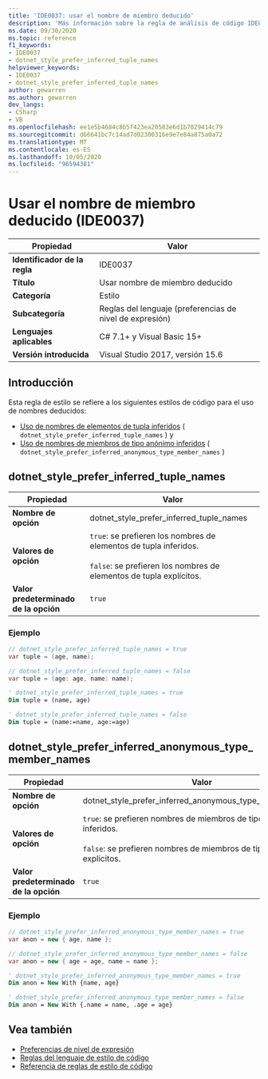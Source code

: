 ```yaml
---
title: 'IDE0037: usar el nombre de miembro deducido'
description: 'Más información sobre la regla de análisis de código IDE0037: usar el nombre de miembro deducido'
ms.date: 09/30/2020
ms.topic: reference
f1_keywords:
- IDE0037
- dotnet_style_prefer_inferred_tuple_names
helpviewer_keywords:
- IDE0037
- dotnet_style_prefer_inferred_tuple_names
author: gewarren
ms.author: gewarren
dev_langs:
- CSharp
- VB
ms.openlocfilehash: ee1e5b4684c8b5f423ea20583e6d1b7029414c79
ms.sourcegitcommit: d66641bc7c14ad7d02300316e9e7e84a875a0a72
ms.translationtype: MT
ms.contentlocale: es-ES
ms.lasthandoff: 10/05/2020
ms.locfileid: "96594381"
---
```

# <a name="use-inferred-member-name-ide0037"></a>Usar el nombre de miembro deducido (IDE0037)

|Propiedad|Valor|
|-|-|
| **Identificador de la regla** | IDE0037 |
| **Título** | Usar nombre de miembro deducido |
| **Categoría** | Estilo |
| **Subcategoría** | Reglas del lenguaje (preferencias de nivel de expresión) |
| **Lenguajes aplicables** | C# 7.1+ y Visual Basic 15+ |
| **Versión introducida** | Visual Studio 2017, versión 15.6 |

## <a name="overview"></a>Introducción

Esta regla de estilo se refiere a los siguientes estilos de código para el uso de nombres deducidos:

- [Uso de nombres de elementos de tupla inferidos](#dotnet_style_prefer_inferred_tuple_names) ( `dotnet_style_prefer_inferred_tuple_names` ) y
- [Uso de nombres de miembros de tipo anónimo inferidos](#dotnet_style_prefer_inferred_anonymous_type_member_names) ( `dotnet_style_prefer_inferred_anonymous_type_member_names` )

## <a name="dotnet_style_prefer_inferred_tuple_names"></a>dotnet_style_prefer_inferred_tuple_names

|Propiedad|Valor|
|-|-|
| **Nombre de opción** | dotnet_style_prefer_inferred_tuple_names
| **Valores de opción** | `true`: se prefieren los nombres de elementos de tupla inferidos.<br /><br />`false`: se prefieren los nombres de elementos de tupla explícitos. |
| **Valor predeterminado de la opción** | `true` |

### <a name="example"></a>Ejemplo

```csharp
// dotnet_style_prefer_inferred_tuple_names = true
var tuple = (age, name);

// dotnet_style_prefer_inferred_tuple_names = false
var tuple = (age: age, name: name);
```

```vb
' dotnet_style_prefer_inferred_tuple_names = true
Dim tuple = (name, age)

' dotnet_style_prefer_inferred_tuple_names = false
Dim tuple = (name:=name, age:=age)
```

## <a name="dotnet_style_prefer_inferred_anonymous_type_member_names"></a>dotnet_style_prefer_inferred_anonymous_type_member_names

|Propiedad|Valor|
|-|-|
| **Nombre de opción** | dotnet_style_prefer_inferred_anonymous_type_member_names
| **Valores de opción** | `true`: se prefieren nombres de miembros de tipo anónimo inferidos.<br /><br />`false`: se prefieren nombres de miembros de tipo anónimo explícitos. |
| **Valor predeterminado de la opción** | `true` |

### <a name="example"></a>Ejemplo

```csharp
// dotnet_style_prefer_inferred_anonymous_type_member_names = true
var anon = new { age, name };

// dotnet_style_prefer_inferred_anonymous_type_member_names = false
var anon = new { age = age, name = name };
```

```vb
' dotnet_style_prefer_inferred_anonymous_type_member_names = true
Dim anon = New With {name, age}

' dotnet_style_prefer_inferred_anonymous_type_member_names = false
Dim anon = New With {.name = name, .age = age}
```

## <a name="see-also"></a>Vea también

- [Preferencias de nivel de expresión](expression-level-preferences.md)
- [Reglas del lenguaje de estilo de código](language-rules.md)
- [Referencia de reglas de estilo de código](index.md)
